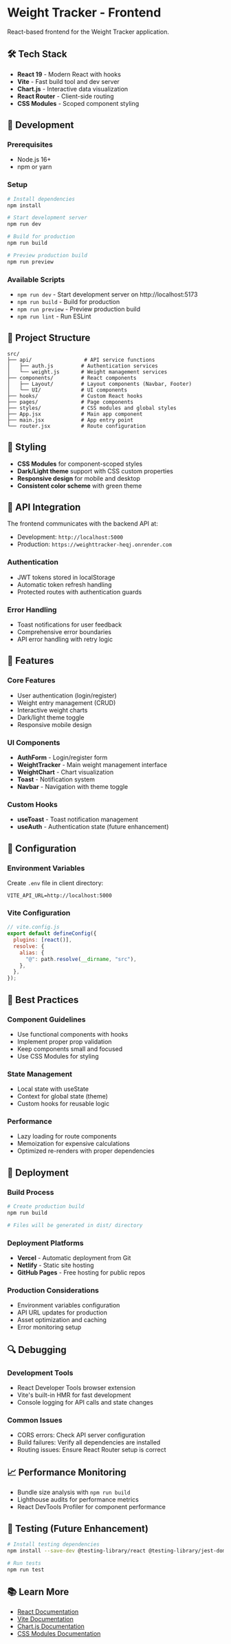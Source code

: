 # Weight Tracker - Frontend

React-based frontend for the Weight Tracker application.

## 🛠️ Tech Stack

- **React 19** - Modern React with hooks
- **Vite** - Fast build tool and dev server
- **Chart.js** - Interactive data visualization
- **React Router** - Client-side routing
- **CSS Modules** - Scoped component styling

## 🚀 Development

### Prerequisites

- Node.js 16+
- npm or yarn

### Setup

```bash
# Install dependencies
npm install

# Start development server
npm run dev

# Build for production
npm run build

# Preview production build
npm run preview
```

### Available Scripts

- `npm run dev` - Start development server on http://localhost:5173
- `npm run build` - Build for production
- `npm run preview` - Preview production build
- `npm run lint` - Run ESLint

## 📁 Project Structure

```
src/
├── api/                 # API service functions
│   ├── auth.js         # Authentication services
│   └── weight.js       # Weight management services
├── components/         # React components
│   ├── Layout/         # Layout components (Navbar, Footer)
│   └── UI/             # UI components
├── hooks/              # Custom React hooks
├── pages/              # Page components
├── styles/             # CSS modules and global styles
├── App.jsx             # Main app component
├── main.jsx            # App entry point
└── router.jsx          # Route configuration
```

## 🎨 Styling

- **CSS Modules** for component-scoped styles
- **Dark/Light theme** support with CSS custom properties
- **Responsive design** for mobile and desktop
- **Consistent color scheme** with green theme

## 🔗 API Integration

The frontend communicates with the backend API at:

- Development: `http://localhost:5000`
- Production: `https://weighttracker-heqj.onrender.com`

### Authentication

- JWT tokens stored in localStorage
- Automatic token refresh handling
- Protected routes with authentication guards

### Error Handling

- Toast notifications for user feedback
- Comprehensive error boundaries
- API error handling with retry logic

## 📱 Features

### Core Features

- User authentication (login/register)
- Weight entry management (CRUD)
- Interactive weight charts
- Dark/light theme toggle
- Responsive mobile design

### UI Components

- **AuthForm** - Login/register form
- **WeightTracker** - Main weight management interface
- **WeightChart** - Chart visualization
- **Toast** - Notification system
- **Navbar** - Navigation with theme toggle

### Custom Hooks

- **useToast** - Toast notification management
- **useAuth** - Authentication state (future enhancement)

## 🔧 Configuration

### Environment Variables

Create `.env` file in client directory:

```env
VITE_API_URL=http://localhost:5000
```

### Vite Configuration

```javascript
// vite.config.js
export default defineConfig({
  plugins: [react()],
  resolve: {
    alias: {
      "@": path.resolve(__dirname, "src"),
    },
  },
});
```

## 🎯 Best Practices

### Component Guidelines

- Use functional components with hooks
- Implement proper prop validation
- Keep components small and focused
- Use CSS Modules for styling

### State Management

- Local state with useState
- Context for global state (theme)
- Custom hooks for reusable logic

### Performance

- Lazy loading for route components
- Memoization for expensive calculations
- Optimized re-renders with proper dependencies

## 🚀 Deployment

### Build Process

```bash
# Create production build
npm run build

# Files will be generated in dist/ directory
```

### Deployment Platforms

- **Vercel** - Automatic deployment from Git
- **Netlify** - Static site hosting
- **GitHub Pages** - Free hosting for public repos

### Production Considerations

- Environment variables configuration
- API URL updates for production
- Asset optimization and caching
- Error monitoring setup

## 🔍 Debugging

### Development Tools

- React Developer Tools browser extension
- Vite's built-in HMR for fast development
- Console logging for API calls and state changes

### Common Issues

- CORS errors: Check API server configuration
- Build failures: Verify all dependencies are installed
- Routing issues: Ensure React Router setup is correct

## 📈 Performance Monitoring

- Bundle size analysis with `npm run build`
- Lighthouse audits for performance metrics
- React DevTools Profiler for component performance

## 🧪 Testing (Future Enhancement)

```bash
# Install testing dependencies
npm install --save-dev @testing-library/react @testing-library/jest-dom vitest

# Run tests
npm run test
```

## 📚 Learn More

- [React Documentation](https://react.dev)
- [Vite Documentation](https://vitejs.dev)
- [Chart.js Documentation](https://www.chartjs.org/docs/)
- [CSS Modules Documentation](https://github.com/css-modules/css-modules)
